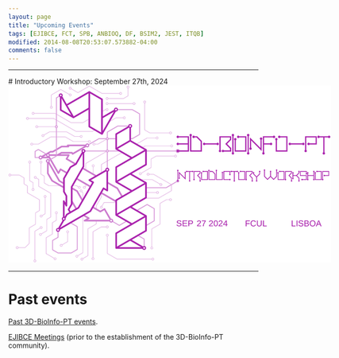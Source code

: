 ```yaml
---
layout: page
title: "Upcoming Events"
tags: [EJIBCE, FCT, SPB, ANBIOQ, DF, BSIM2, JEST, ITQB]
modified: 2014-08-08T20:53:07.573882-04:00
comments: false
---
```


<link rel="stylesheet" href="svgs.css">

<hr>
# Introductory Workshop: September 27th, 2024

<a href="/workshops/workshop_09_2024" title="Click for more information!!">
<img alt="Qries" title="More information soon!" class="workshop" src="/images/workshop2-2024.svg" style="max-width: 650px; filter: invert(100%) sepia(100%) saturate(300%) hue-rotate(70deg) invert(100%)">
</a>

<hr>

# Past events

<a href="past_workshops/">Past 3D-BioInfo-PT events</a>.

<a href="/edicoes_anteriores/">EJIBCE Meetings</a> (prior to the establishment of the 3D-BioInfo-PT community).


